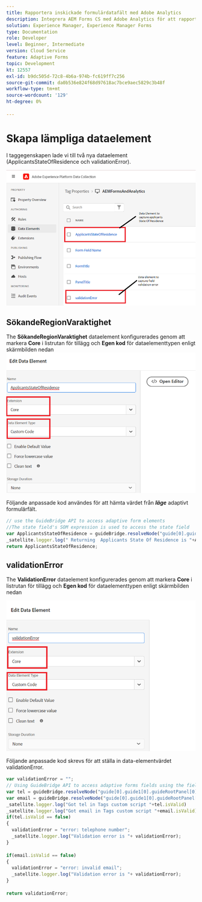 ```yaml
---
title: Rapportera inskickade formulärdatafält med Adobe Analytics
description: Integrera AEM Forms CS med Adobe Analytics för att rapportera formulärdatafält
solution: Experience Manager, Experience Manager Forms
type: Documentation
role: Developer
level: Beginner, Intermediate
version: Cloud Service
feature: Adaptive Forms
topic: Development
kt: 12557
exl-id: b9dc505d-72c8-4b6a-974b-fc619ff7c256
source-git-commit: da0b536e824f68d97618ac7bce9aec5829c3b48f
workflow-type: tm+mt
source-wordcount: '129'
ht-degree: 0%

---
```


# Skapa lämpliga dataelement

I taggegenskapen lade vi till två nya dataelement (ApplicantsStateOfResidence och validationError).

![adaptiv form](assets/data_elements.png)

## SökandeRegionVaraktighet

The **SökandeRegionVaraktighet** dataelement konfigurerades genom att markera **Core** i listrutan för tillägg och **Egen kod** för dataelementtypen enligt skärmbilden nedan
![sökande-stat-bosättning](assets/applicantstateofresidence.png)

Följande anpassade kod användes för att hämta värdet från **_läge_** adaptivt formulärfält.

```javascript
// use the GuideBridge API to access adaptive form elements
//The state field's SOM expression is used to access the state field
var ApplicantsStateOfResidence = guideBridge.resolveNode("guide[0].guide1[0].guideRootPanel[0].state[0]").value;
_satellite.logger.log(" Returning  Applicants State Of Residence is "+ApplicantsStateOfResidence);
return ApplicantsStateOfResidence;
```

## validationError

The **ValidationError** dataelement konfigurerades genom att markera **Core** i listrutan för tillägg och **Egen kod** för dataelementtypen enligt skärmbilden nedan

![validation-error](assets/validation-error.png)

Följande anpassade kod skrevs för att ställa in data-elementvärdet validationError.

```javascript
var validationError = "";
// Using GuideBridge API to access adaptive forms fields using the fields SOM expression
var tel = guideBridge.resolveNode("guide[0].guide1[0].guideRootPanel[0].telephone[0]");
var email = guideBridge.resolveNode("guide[0].guide1[0].guideRootPanel[0].email[0]");
_satellite.logger.log("Got tel in Tags custom script "+tel.isValid)
_satellite.logger.log("Got email in Tags custom script "+email.isValid)
if(tel.isValid == false)
{  
  validationError = "error: telephone number";
  _satellite.logger.log("Validation error is "+ validationError);
}

if(email.isValid == false)
{  
  validationError = "error: invalid email";
  _satellite.logger.log("Validation error is "+ validationError);
}

return validationError;
```
